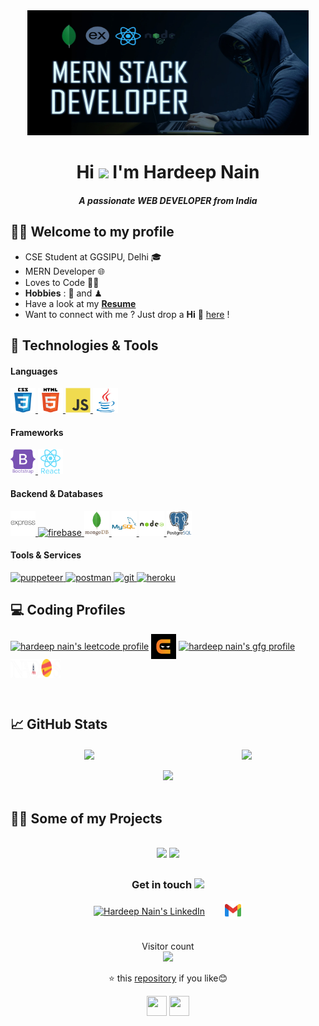 <!-- [![MasterHead](./Img/1607639630421.jpg)](YourSite) -->
<div align="center">
<img  src="./Img/91edbdbc9875196cc50f56337f4e1aea00534b12.webp" height="200px" width="450px">
</div>
<div align="center">

<h1>Hi <img src="https://raw.githubusercontent.com/MartinHeinz/MartinHeinz/master/wave.gif" width="30px"> I'm Hardeep Nain</h1>
<h5 align="center">A passionate WEB DEVELOPER from India</h5>
</div>

## 🙋‍♂️ Welcome to my profile
* CSE Student at GGSIPU, Delhi 🎓
* MERN Developer 🌐
* Loves to Code 👨‍💻
* **Hobbies** : 🏏 and ♟
* Have a look at my [**Resume**](https://drive.google.com/file/d/1h-SZa_Yg6r5f_Lbq1sesXFACk7PU6Jka/view?usp=sharing)
* Want to connect with me ? Just drop a **Hi** 👋 [here](https://www.linkedin.com/in/hardeepnain/) !


## 🔧 Technologies & Tools
<h4 align="left">Languages</h4>
<a href="https://www.w3schools.com/css/" target="_blank" rel="noreferrer"> <img src="https://raw.githubusercontent.com/devicons/devicon/master/icons/css3/css3-original-wordmark.svg" alt="css3" width="40" height="40"/> </a>
<a href="https://www.w3.org/html/" target="_blank" rel="noreferrer"> <img src="https://raw.githubusercontent.com/devicons/devicon/master/icons/html5/html5-original-wordmark.svg" alt="html5" width="40" height="40"/> </a>
<a href="https://developer.mozilla.org/en-US/docs/Web/JavaScript" target="_blank" rel="noreferrer"> <img src="https://raw.githubusercontent.com/devicons/devicon/master/icons/javascript/javascript-original.svg" alt="javascript" width="40" height="40"/> </a>
<a href="https://www.java.com" target="_blank" rel="noreferrer"> <img src="https://raw.githubusercontent.com/devicons/devicon/master/icons/java/java-original.svg" alt="java" width="40" height="40"/> </a> 

<h4 align="left">Frameworks</h4>
<a href="https://getbootstrap.com" target="_blank" rel="noreferrer"> <img src="https://raw.githubusercontent.com/devicons/devicon/master/icons/bootstrap/bootstrap-plain-wordmark.svg" alt="bootstrap" width="40" height="40"/> </a>
<a href="https://reactjs.org/" target="_blank" rel="noreferrer"> <img src="https://raw.githubusercontent.com/devicons/devicon/master/icons/react/react-original-wordmark.svg" alt="react" width="40" height="40"/> </a>

<h4 align="left">Backend & Databases</h4>
<p align="left">   <a href="https://expressjs.com" target="_blank" rel="noreferrer"> <img src="https://raw.githubusercontent.com/devicons/devicon/master/icons/express/express-original-wordmark.svg" alt="express" width="40" height="40"/> 
</a> <a href="https://firebase.google.com/" target="_blank" rel="noreferrer"> <img src="https://www.vectorlogo.zone/logos/firebase/firebase-icon.svg" alt="firebase" width="40" height="40"/> </a> 
<a href="https://www.mongodb.com/" target="_blank" rel="noreferrer"> <img src="https://raw.githubusercontent.com/devicons/devicon/master/icons/mongodb/mongodb-original-wordmark.svg" alt="mongodb" width="40" height="40"/> </a> <a href="https://www.mysql.com/" target="_blank" rel="noreferrer"> <img src="https://raw.githubusercontent.com/devicons/devicon/master/icons/mysql/mysql-original-wordmark.svg" alt="mysql" width="40" height="40"/> </a> <a href="https://nodejs.org" target="_blank" rel="noreferrer"> <img src="https://raw.githubusercontent.com/devicons/devicon/master/icons/nodejs/nodejs-original-wordmark.svg" alt="nodejs" width="40" height="40"/> </a> <a href="https://www.postgresql.org" target="_blank" rel="noreferrer"> <img src="https://raw.githubusercontent.com/devicons/devicon/master/icons/postgresql/postgresql-original-wordmark.svg" alt="postgresql" width="40" height="40"/> </a>
   
<h4 align="left">Tools & Services</h4>
<a href="https://github.com/puppeteer/puppeteer" target="_blank" rel="noreferrer"> <img src="https://www.vectorlogo.zone/logos/pptrdev/pptrdev-official.svg" alt="puppeteer" width="40" height="40"/> </a>
<a href="https://postman.com" target="_blank" rel="noreferrer"> <img src="https://www.vectorlogo.zone/logos/getpostman/getpostman-icon.svg" alt="postman" width="40" height="40"/> </a>
<a href="https://git-scm.com/" target="_blank" rel="noreferrer"> <img src="https://www.vectorlogo.zone/logos/git-scm/git-scm-icon.svg" alt="git" width="40" height="40"/> </a>
 <a href="https://heroku.com" target="_blank" rel="noreferrer"> <img src="https://www.vectorlogo.zone/logos/heroku/heroku-icon.svg" alt="heroku" width="40" height="40"/> </a>

<br>

## 💻 Coding Profiles

<a href="https://leetcode.com/HardeepNain/" target="blank"><img align="center" src="https://raw.githubusercontent.com/rahuldkjain/github-profile-readme-generator/master/src/images/icons/Social/leet-code.svg" alt="hardeep nain's leetcode profile" height="30" width="40" /></a>
<a href="https://www.codingninjas.com/codestudio/profile/5ce3bb81-78c6-45a8-a18d-3ac7bb827759" target="blank"><img align="center" src="./Icons/download.png" alt="hardeep nain's codestudio profile" height="40" width="40" /></a>
<a href="https://auth.geeksforgeeks.org/user/hardeepnain" target="blank"><img align="center" src="https://raw.githubusercontent.com/rahuldkjain/github-profile-readme-generator/master/src/images/icons/Social/geeks-for-geeks.svg" alt="hardeep nain's gfg profile" height="30" width="40" /></a>
<a href="https://nados.io/profile/ab796a59-c696-433a-a893-37f295b86751" target="blank"><img align="center" src="./Icons/nadosDarkLogo.png" alt="hardeep nain's nados profile" height="30" width="80" /></a>

<br>

## &#x1f4c8; GitHub Stats

<div align="center" style="display:flex; justify-content:space-around;align-items:center">
<a href="(https://github.com/anuraghazra/github-readme-stats"><img align="center" src="https://github-readme-stats.vercel.app/api/top-langs/?username=hardeepnain&theme=chartreuse-dark&layout=compact&border_color=9ACD32" />
</a><a href="https://github.com/hardeepnain/github-readme-stats"><img align="center" src="https://github-readme-stats.vercel.app/api?username=hardeepnain&count_private=true&show_icons=true&theme=chartreuse-dark&hide=prs,contribs&border_color=9ACD32" style="width:460px" />
</a>
</div>

<br>

<div align="center">
<img src="https://github-readme-streak-stats.herokuapp.com/?user=HardeepNain&count_private=true&include_all_commits=true&&theme=chartreuse-dark"/>
</div>
 
<br>



## 👨‍💻 Some of my Projects 

<br>
 
<div  align="center">
  <img src="https://github-readme-stats.vercel.app/api/pin/?username=hardeepnain&repo=Digital-Board&show_icons=true&theme=blue-green&title_color=ffffff" >
  <img src="https://github-readme-stats.vercel.app/api/pin/?username=hardeepnain&repo=MyExcel&show_icons=true&theme=blue-green&title_color=ffffff" >
</div>

<div align="center">

##

### Get in touch <img src="https://raw.githubusercontent.com/ShahriarShafin/ShahriarShafin/main/Assets/handshake.gif" height="32px">

<div style="display:flex; justify-content:center;align-items:center; ">
 <a href="https://linkedin.com/in/hardeepnain" target="_blank">
<img width="22px" src="https://raw.githubusercontent.com/peterthehan/peterthehan/master/assets/linkedin.svg" alt="Hardeep Nain's LinkedIn" />
</a>
<!-- <a href="mailto:hnspnain@gmail.com" target="_blank">
<img src="https://cdn.jsdelivr.net/npm/simple-icons@3.0.1/icons/gmail.svg" height='30' style="margin-left:30px" />
</a> -->
<a href="mailto:hnspnain@gmail.com" target="_blank">
<img src="./Icons/icons8-gmail-48.png" height='30' style="margin-left:30px" />
</a>

</div>

<br>

<p align="center"> 
  Visitor count<br>
  <img src="https://profile-counter.glitch.me/hardeepnain/count.svg" />

</p>


<div align="center">

⭐ this [repository](https://github.com/HardeepNain/HardeepNain) if you like😊

</div>

<img height="32" width="32" src="https://cdn.jsdelivr.net/npm/simple-icons@v6/icons/EA4335.svg" />
<img height="32" width="32" src="https://unpkg.com/simple-icons@v6/icons/Gmail.svg" />